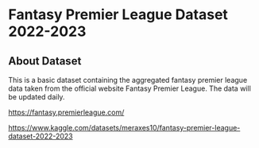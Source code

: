 # Fantasy Premier League Dataset 2022-2023

## About Dataset

This is a basic dataset containing the aggregated fantasy premier league data taken from the official website Fantasy Premier League. The data will be updated daily.

https://fantasy.premierleague.com/

https://www.kaggle.com/datasets/meraxes10/fantasy-premier-league-dataset-2022-2023
